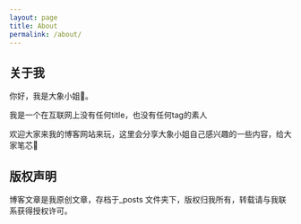 ```yaml
---
layout: page
title: About
permalink: /about/
---
```


## 关于我
你好，我是大象小姐🐘。

我是一个在互联网上没有任何title，也没有任何tag的素人

欢迎大家来我的博客网站来玩，这里会分享大象小姐自己感兴趣的一些内容，给大家笔芯💖

## 版权声明

博客文章是我原创文章，存档于_posts 文件夹下，版权归我所有，转载请与我联系获得授权许可。
